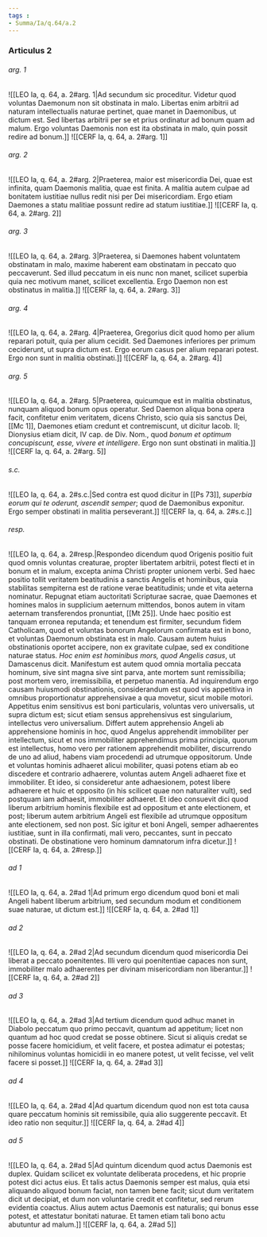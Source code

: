 ```yaml
---
tags : 
- Summa/Ia/q.64/a.2
---
```


### Articulus 2

###### arg. 1
![[LEO Ia, q. 64, a. 2#arg. 1|Ad secundum sic proceditur. Videtur quod voluntas Daemonum non sit obstinata in malo. Libertas enim arbitrii ad naturam intellectualis naturae pertinet, quae manet in Daemonibus, ut dictum est. Sed libertas arbitrii per se et prius ordinatur ad bonum quam ad malum. Ergo voluntas Daemonis non est ita obstinata in malo, quin possit redire ad bonum.]]
![[CERF Ia, q. 64, a. 2#arg. 1]]

###### arg. 2
![[LEO Ia, q. 64, a. 2#arg. 2|Praeterea, maior est misericordia Dei, quae est infinita, quam Daemonis malitia, quae est finita. A malitia autem culpae ad bonitatem iustitiae nullus redit nisi per Dei misericordiam. Ergo etiam Daemones a statu malitiae possunt redire ad statum iustitiae.]]
![[CERF Ia, q. 64, a. 2#arg. 2]]

###### arg. 3
![[LEO Ia, q. 64, a. 2#arg. 3|Praeterea, si Daemones habent voluntatem obstinatam in malo, maxime haberent eam obstinatam in peccato quo peccaverunt. Sed illud peccatum in eis nunc non manet, scilicet superbia quia nec motivum manet, scilicet excellentia. Ergo Daemon non est obstinatus in malitia.]]
![[CERF Ia, q. 64, a. 2#arg. 3]]

###### arg. 4
![[LEO Ia, q. 64, a. 2#arg. 4|Praeterea, Gregorius dicit quod homo per alium reparari potuit, quia per alium cecidit. Sed Daemones inferiores per primum ceciderunt, ut supra dictum est. Ergo eorum casus per alium reparari potest. Ergo non sunt in malitia obstinati.]]
![[CERF Ia, q. 64, a. 2#arg. 4]]

###### arg. 5
![[LEO Ia, q. 64, a. 2#arg. 5|Praeterea, quicumque est in malitia obstinatus, nunquam aliquod bonum opus operatur. Sed Daemon aliqua bona opera facit, confitetur enim veritatem, dicens Christo, scio quia sis sanctus Dei, [[Mc 1]], Daemones etiam credunt et contremiscunt, ut dicitur Iacob. II; Dionysius etiam dicit, IV cap. de Div. Nom., quod *bonum et optimum concupiscunt, esse, vivere et intelligere*. Ergo non sunt obstinati in malitia.]]
![[CERF Ia, q. 64, a. 2#arg. 5]]

###### s.c.
![[LEO Ia, q. 64, a. 2#s.c.|Sed contra est quod dicitur in [[Ps 73]], *superbia eorum qui te oderunt, ascendit semper*; quod de Daemonibus exponitur. Ergo semper obstinati in malitia perseverant.]]
![[CERF Ia, q. 64, a. 2#s.c.]]

###### resp.
![[LEO Ia, q. 64, a. 2#resp.|Respondeo dicendum quod Origenis positio fuit quod omnis voluntas creaturae, propter libertatem arbitrii, potest flecti et in bonum et in malum, excepta anima Christi propter unionem verbi. Sed haec positio tollit veritatem beatitudinis a sanctis Angelis et hominibus, quia stabilitas sempiterna est de ratione verae beatitudinis; unde et vita aeterna nominatur. Repugnat etiam auctoritati Scripturae sacrae, quae Daemones et homines malos in supplicium aeternum mittendos, bonos autem in vitam aeternam transferendos pronuntiat, [[Mt 25]]. Unde haec positio est tanquam erronea reputanda; et tenendum est firmiter, secundum fidem Catholicam, quod et voluntas bonorum Angelorum confirmata est in bono, et voluntas Daemonum obstinata est in malo. Causam autem huius obstinationis oportet accipere, non ex gravitate culpae, sed ex conditione naturae status. *Hoc enim est hominibus mors, quod Angelis casus*, ut Damascenus dicit. Manifestum est autem quod omnia mortalia peccata hominum, sive sint magna sive sint parva, ante mortem sunt remissibilia; post mortem vero, irremissibilia, et perpetuo manentia. Ad inquirendum ergo causam huiusmodi obstinationis, considerandum est quod vis appetitiva in omnibus proportionatur apprehensivae a qua movetur, sicut mobile motori. Appetitus enim sensitivus est boni particularis, voluntas vero universalis, ut supra dictum est; sicut etiam sensus apprehensivus est singularium, intellectus vero universalium. Differt autem apprehensio Angeli ab apprehensione hominis in hoc, quod Angelus apprehendit immobiliter per intellectum, sicut et nos immobiliter apprehendimus prima principia, quorum est intellectus, homo vero per rationem apprehendit mobiliter, discurrendo de uno ad aliud, habens viam procedendi ad utrumque oppositorum. Unde et voluntas hominis adhaeret alicui mobiliter, quasi potens etiam ab eo discedere et contrario adhaerere, voluntas autem Angeli adhaeret fixe et immobiliter. Et ideo, si consideretur ante adhaesionem, potest libere adhaerere et huic et opposito (in his scilicet quae non naturaliter vult), sed postquam iam adhaesit, immobiliter adhaeret. Et ideo consuevit dici quod liberum arbitrium hominis flexibile est ad oppositum et ante electionem, et post; liberum autem arbitrium Angeli est flexibile ad utrumque oppositum ante electionem, sed non post. Sic igitur et boni Angeli, semper adhaerentes iustitiae, sunt in illa confirmati, mali vero, peccantes, sunt in peccato obstinati. De obstinatione vero hominum damnatorum infra dicetur.]]
![[CERF Ia, q. 64, a. 2#resp.]]

###### ad 1
![[LEO Ia, q. 64, a. 2#ad 1|Ad primum ergo dicendum quod boni et mali Angeli habent liberum arbitrium, sed secundum modum et conditionem suae naturae, ut dictum est.]]
![[CERF Ia, q. 64, a. 2#ad 1]]

###### ad 2
![[LEO Ia, q. 64, a. 2#ad 2|Ad secundum dicendum quod misericordia Dei liberat a peccato poenitentes. Illi vero qui poenitentiae capaces non sunt, immobiliter malo adhaerentes per divinam misericordiam non liberantur.]]
![[CERF Ia, q. 64, a. 2#ad 2]]

###### ad 3
![[LEO Ia, q. 64, a. 2#ad 3|Ad tertium dicendum quod adhuc manet in Diabolo peccatum quo primo peccavit, quantum ad appetitum; licet non quantum ad hoc quod credat se posse obtinere. Sicut si aliquis credat se posse facere homicidium, et velit facere, et postea adimatur ei potestas; nihilominus voluntas homicidii in eo manere potest, ut velit fecisse, vel velit facere si posset.]]
![[CERF Ia, q. 64, a. 2#ad 3]]

###### ad 4
![[LEO Ia, q. 64, a. 2#ad 4|Ad quartum dicendum quod non est tota causa quare peccatum hominis sit remissibile, quia alio suggerente peccavit. Et ideo ratio non sequitur.]]
![[CERF Ia, q. 64, a. 2#ad 4]]

###### ad 5
![[LEO Ia, q. 64, a. 2#ad 5|Ad quintum dicendum quod actus Daemonis est duplex. Quidam scilicet ex voluntate deliberata procedens, et hic proprie potest dici actus eius. Et talis actus Daemonis semper est malus, quia etsi aliquando aliquod bonum faciat, non tamen bene facit; sicut dum veritatem dicit ut decipiat, et dum non voluntarie credit et confitetur, sed rerum evidentia coactus. Alius autem actus Daemonis est naturalis; qui bonus esse potest, et attestatur bonitati naturae. Et tamen etiam tali bono actu abutuntur ad malum.]]
![[CERF Ia, q. 64, a. 2#ad 5]]


